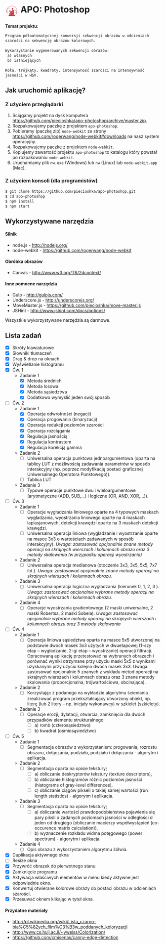 # <img src="/images/wsisiz.png" align="top" alt="WSISIZ" /> APO: Photoshop

**Temat projektu:**

```
Program półautomatycznej konwersji sekwencji obrazów w odcieniach szarości na sekwencję obrazów kolorowych.

Wykorzystanie wygenerowanych sekwencji obrazów:
 a) własnych
 b) istniejących

Koła, trójkąty, kwadraty, intensywność szarości na intensywność jasności w HSV.
```

## Jak uruchomić aplikację?

### Z użyciem przeglądarki

1. Ściągamy projekt na dysk komputera https://github.com/piecioshka/apo-photoshop/archive/master.zip.
2. Rozpakowujemy paczkę z projektem `apo-photoshop`.
3. Pobieramy (paczkę zip) `node-webkit` ze strony https://github.com/rogerwang/node-webkit#downloads na nasz system operacyjny.
4. Rozpakowujemy paczkę z projektem `node-webkit`.
5. Kopiujemy zawartość projektu `apo-photoshop` to katalogu który powstał po rozpakowaniu `node-webkit`.
6. Uruchamiamy plik `nw.exe` (Windows) lub `nw` (Linux) lub `node-webkit.app` (Mac).

### Z użyciem konsoli (dla programistów)

```
$ git clone https://github.com/piecioshka/apo-photoshop.git
$ cd apo-photoshop
$ npm install
$ npm start
```

## Wykorzystywane narzędzia

#### Silnik

- node.js - http://nodejs.org/
- node-webkit - https://github.com/rogerwang/node-webkit

#### Obróbka obrazów

- Canvas - http://www.w3.org/TR/2dcontext/

#### Inne pomocne narzędzia

- Gulp - http://gulpjs.com/
- Underscore.js - http://underscorejs.org/
- MoveMaster.js - https://github.com/piecioshka/move-master.js
- JSHint - http://www.jshint.com/docs/options/

Wszystkie wykorzystywane narzędzia są darmowe.

## Lista zadań

- [x] Skróty klawiaturowe
- [x] Słowniki tłumaczeń
- [x] Drag & drop na oknach
- [x] Wyświetlanie histogramu
- [x] Ćw. 1
    - Zadanie 1
        - [x] Metoda średnich
        - [x] Metoda losowa
        - [x] Metoda sąsiedztwa
        - [x] Dodatkowo wymyślić jeden swój sposób
- [ ] Ćw. 2
    - Zadanie 1
        - [x] Operacja odwrotności (negacji)
        - [x] Operacja progowania (binaryzacji)
        - [x] Operacja redukcji poziomów szarości
        - [x] Operacja rozciągania
        - [x] Regulacja jasnością
        - [x] Regulacja kontrastem
        - [x] Regulacja korekcją gamma
    - Zadanie 2
        - [ ] Uniwersalna operacja punktowa jednoargumentowa (oparta na tablicy LUT z możliwością zadawania parametrów w sposób interakcyjny (np. poprzez modyfikację postaci graficznej Uniwersalnego Operatora Punktowego)).
        - [ ] Tablica LUT
    - Zadanie 3
        - [ ] Typowe operacje punktowe dwu i wieloargumentowe (arytmetyczne (ADD, SUB,...) i logiczne (OR, AND, XOR,...)).
- [ ] Ćw. 3
    - Zadanie 1
        - [ ] Operacje wygładzania liniowego oparte na 4 typowych maskach wygładzania, wyostrzania liniowego oparte na 4 maskach laplasjanowych, detekcji krawędzi oparte na 3 maskach detekcji krawędzi.
        - [ ] Uniwersalna operacja liniowa (wygładzanie i wyostrzanie oparte na masce 3x3 o wartościach zadawanych w sposób interakcyjny).
        *Uwaga: zastosować opcjonalnie znane metody operacji na skrajnych wierszach i kolumnach obrazu oraz 3 metody skalowania (w przypadku operacji wyostrzania)*
    - Zadanie 2
        - [ ] Uniwersalna operacja medianowa (otoczenie 3x3, 3x5, 5x5, 7x7 itd.).
        *Uwaga: zastosować opcjonalnie znane metody operacji na skrajnych wierszach i kolumnach obrazu.*
    - Zadanie 3
        - [ ] Uniwersalna operacja logiczna wygładzania (kierunek 0, 1, 2, 3 ).
        *Uwaga: zastosować opcjonalnie wybrane metody operacji na skrajnych wierszach i kolumnach obrazu.*
    - Zadanie 4
        - [ ] Operacje wyostrzania gradientowego (2 maski uniwersalne, 2 maski Robertsa, 2 maski Sobela).
        *Uwaga: zastosować opcjonalnie wybrane metody operacji na skrajnych wierszach i kolumnach obrazu oraz 3 metody skalowania*
- [ ] Ćw. 4
    - Zadanie 1
        - [ ] Operacja liniowa sąsiedztwa oparta na masce 5x5 utworzonej na podstawie dwóch masek 3x3 użytych w dwuetapowej (1-szy etap – wygładzanie, 2-gi etap – wyostrzanie) operacji filtracji. Opracowaną aplikację przetestować na wybranych obrazach i porównać wyniki otrzymane przy użyciu maski 5x5 z wynikami uzyskanymi przy użyciu kolejno dwóch masek 3x3. Uwaga: zastosować opcjonalnie 5 znanych z wykładu metod operacji na skrajnych wierszach i kolumnach obrazu oraz 3 znane metody skalowania (proporcjonalna, trójwartościowa, obcinająca).
    - Zadanie 2
        - [ ] Korzystając z podanego na wykładzie algorytmu ścieniania zrealizować program przekształcający utworzony obiekt, np. literę (lub 2 litery – np. inicjały wykonawcy) w szkielet (szkielety).
    - Zadanie 3
        - [ ] Operacje erozji, dylatacji, otwarcia, zamknięcia dla dwóch przypadków elementu strukturalnego:
            - [ ] a) romb (czterosąsiedztwo)
            - [ ] b) kwadrat (ośmiosąsiedztwo)
- [ ] Ćw. 5
    - Zadanie 1
        - [ ] Segmentacja obrazów z wykorzystaniem: progowania, rozrostu obszaru, dołączania, podziału, podziału i dołączania - algorytm i aplikacja.
    - Zadanie 2
        - [ ] Segmentacja oparta na opisie tekstury;
            - [ ] a) obliczanie deskryptorów tekstury (texture descriptors),
            - [ ] b) obliczanie histogramów różnic poziomów jasności (histograms of gray-level differences),
            - [ ] c) obliczanie ciągów pikseli o takiej samej wartości (run length statistics) - algorytm i aplikacja.
    - Zadanie 3
        - [ ] Segmentacja oparta na opisie tekstury;
            - [ ] a) obliczanie wartości prawdopodobieństwa pojawienia się pary piksli o zadanych poziomach jasności w odległości d jeden od drugiego (obliczanie macierzy współwystąpień (co-occurence matrix calculation)),
            - [ ] b) wyznaczenie rozkładu widma potęgowego (power spectrum) - algorytm i aplikacja.
    - Zadanie 4
        - [ ] Opis obrazu z wykorzystaniem algorytmu żółwia.

- [x] Duplikacja aktywnego okna
- [ ] Resize okna
- [x] Przywróć obrazek do pierwotnego stanu
- [x] Zamknięcie programu
- [x] Aktywacja właściwych elementów w menu kiedy aktywne jest odpowiednie okno.
- [x] Konwertuj otwierane kolorowe obrazy do postaci obrazu w odcieniach szarości.
- [x] Przesuwać oknem klikając w tytuł okna.

#### Przydatne materiały

- http://pl.wikipedia.org/wiki/Lista_czarno-bia%C5%82ych_film%C3%B3w_poddanych_koloryzacji
- http://www.cs.huji.ac.il/~yweiss/Colorization/
- https://github.com/cmisenas/canny-edge-detection
